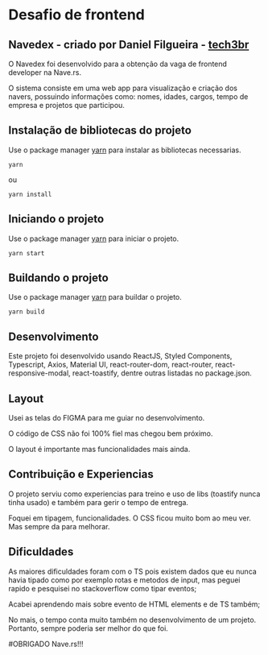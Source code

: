 # Desafio de frontend

## Navedex - criado por Daniel Filgueira - [tech3br](https://github.com/tech3br)

O Navedex foi desenvolvido para a obtenção da vaga de frontend developer na Nave.rs.

O sistema consiste em uma web app para visualização e criação dos navers, possuindo informações como: nomes, idades, cargos, tempo de empresa e projetos que participou.

## Instalação de bibliotecas do projeto

Use o package manager [yarn](https://yarnpkg.com) para instalar as bibliotecas necessarias.

```
yarn
```

ou

```
yarn install
```

## Iniciando o projeto

Use o package manager [yarn](https://yarnpkg.com) para iniciar o projeto.

```
yarn start
```

## Buildando o projeto

Use o package manager [yarn](https://yarnpkg.com) para buildar o projeto.

```
yarn build
```

## Desenvolvimento

Este projeto foi desenvolvido usando ReactJS, Styled Components, Typescript, Axios, Material UI, react-router-dom, react-router, react-responsive-modal, react-toastify, dentre outras listadas no package.json.

## Layout

Usei as telas do FIGMA para me guiar no desenvolvimento.

O código de CSS não foi 100% fiel mas chegou bem próximo.

O layout é importante mas funcionalidades mais ainda.

## Contribuição e Experiencias

O projeto serviu como experiencias para treino e uso de libs (toastify nunca tinha usado) e também para gerir o tempo de entrega.

Foquei em tipagem, funcionalidades. O CSS ficou muito bom ao meu ver. Mas sempre da para melhorar.

## Dificuldades

As maiores dificuldades foram com o TS pois existem dados que eu nunca havia tipado como por exemplo rotas e metodos de input, mas peguei rapido e pesquisei no stackoverflow como tipar eventos;

Acabei aprendendo mais sobre evento de HTML elements e de TS também;

No mais, o tempo conta muito também no desenvolvimento de um projeto. Portanto, sempre poderia ser melhor do que foi.

#OBRIGADO Nave.rs!!!
